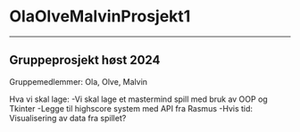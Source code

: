 # OlaOlveMalvinProsjekt1

------------------------
Gruppeprosjekt høst 2024
------------------------

Gruppemedlemmer: Ola, Olve, Malvin

Hva vi skal lage:
  -Vi skal lage et mastermind spill med bruk av OOP og Tkinter
  -Legge til highscore system med API fra Rasmus
  -Hvis tid: Visualisering av data fra spillet?
